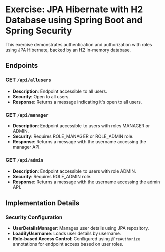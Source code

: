 # Exercise: JPA Hibernate with H2 Database using Spring Boot and Spring Security

This exercise demonstrates authentication and authorization with roles using JPA Hibernate, backed by an H2 in-memory database.

## Endpoints

### GET `/api/allusers`

- **Description**: Endpoint accessible to all users.
- **Security**: Open to all users.
- **Response**: Returns a message indicating it's open to all users.

### GET `/api/manager`

- **Description**: Endpoint accessible to users with roles MANAGER or ADMIN.
- **Security**: Requires ROLE_MANAGER or ROLE_ADMIN role.
- **Response**: Returns a message with the username accessing the manager API.

### GET `/api/admin`

- **Description**: Endpoint accessible to users with role ADMIN.
- **Security**: Requires ROLE_ADMIN role.
- **Response**: Returns a message with the username accessing the admin API.

## Implementation Details

### Security Configuration

- **UserDetailsManager**: Manages user details using JPA repository.
- **LoadByUsername**: Loads user details by username.
- **Role-based Access Control**: Configured using `@PreAuthorize` annotations for endpoint access based on user roles.